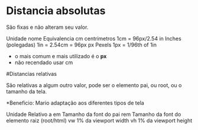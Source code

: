 # Distancia absolutas <length> 

São fixas e não alteram seu valor.

Unidade         nome                    Equivalencia 
cm              centrimetros            1cm = 96px/2.54
in              Inches (polegadas)      1in = 2.54cm = 96px
px              Pexels                  1px = 1/96th of 1in

* o mais comum e mais utilizado é o **px**
* não recendado usar cm

#Distancias relativas

São relativas a algum outro valor, pode ser o elemento pai, ou root, ou o tamanho da tela.

*Beneficio: Mario adaptação aos diferentes tipos de tela

Unidade             Relativo a 
em                  Tamanho da font do pai 
rem                 Tamanho da font do elemento raiz (root/html)
vw                  1% da viewport width
vh                  1% da viewport height